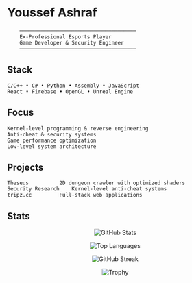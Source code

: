 # Youssef Ashraf

```
    ──────────────────────────────────────
    Ex-Professional Esports Player 
    Game Developer & Security Engineer
    ──────────────────────────────────────
```

## Stack
```
C/C++ • C# • Python • Assembly • JavaScript
React • Firebase • OpenGL • Unreal Engine
```

## Focus
```
Kernel-level programming & reverse engineering
Anti-cheat & security systems
Game performance optimization
Low-level system architecture
```

## Projects
```
Theseus          2D dungeon crawler with optimized shaders
Security Research    Kernel-level anti-cheat systems
tripz.cc         Full-stack web applications
```

## Stats

<div align="center">

![GitHub Stats](https://github-readme-stats.vercel.app/api?username=tripzcodes&show_icons=true&theme=dark&hide_border=true&bg_color=0d1117&title_color=c9d1d9&icon_color=58a6ff&text_color=c9d1d9)

![Top Languages](https://github-readme-stats.vercel.app/api/top-langs/?username=tripzcodes&layout=compact&theme=dark&hide_border=true&bg_color=0d1117&title_color=c9d1d9&text_color=c9d1d9)

![GitHub Streak](https://streak-stats.demolab.com/?user=tripzcodes&theme=dark&hide_border=true&background=0d1117&stroke=c9d1d9&ring=58a6ff&fire=58a6ff&currStreakLabel=c9d1d9)

![Trophy](https://github-profile-trophy.vercel.app/?username=tripzcodes&theme=darkhub&no-frame=true&no-bg=true&margin-w=4)

</div>

